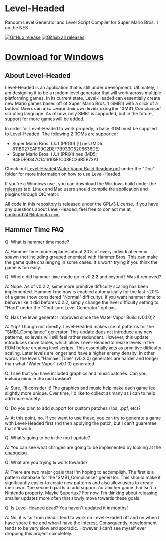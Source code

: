 Level-Headed
============

Random Level Generator and Level Script Compiler for Super Mario Bros. 1 on the NES

[![GitHub release](https://img.shields.io/github/release/Coolcord/Level-Headed.svg)](https://GitHub.com/Coolcord/Level-Headed/releases)
[![Github all releases](https://img.shields.io/github/downloads/Coolcord/Level-Headed/total.svg)](https://GitHub.com/Coolcord/Level-Headed/releases)

# [Download for Windows](https://github.com/Coolcord/Level-Headed/releases/download/v0.2.4/Level-Headed.v0.2.4.zip)

## About Level-Headed

 Level-Headed is an application that is still under development. Ultimately, I am
 designing it to be a random level generator that will work across multiple platforming
 games. In its current state, Level-Headed can essentially create new Mario games based
 off of Super Mario Bros. 1 (SMB1) with a click of a button! Users can also create their
 own levels using the "SMB1_Compliance" scripting language. As of now, only SMB1 is
 supported, but in the future, support for more games will be added.
 
 In order for Level-Headed to work properly, a base ROM must be supplied to Level-Headed.
 The following 2 ROMs are supported:
 * Super Mario Bros. (JU) (PRG0) [!].nes (MD5: 811B027EAF99C2DEF7B933C5208636DE)
 * Super Mario Bros. (JU) (PRG1).nes (MD5: 94EDE9347C1416105F1C08EC26B5B73A)
 
 Check out [Level-Headed Water Vapor Build Readme.pdf](https://github.com/Coolcord/Level-Headed/blob/master/Doc/Level-Headed%20Water%20Vapor%20Build%20Readme.pdf) under the "Doc" folder for more
 information on how to use Level-Headed.
 
 If you're a Windows user, you can download the Windows build under the [releases](https://github.com/Coolcord/Level-Headed/releases) tab. Linux and Mac users should compile the application and plugins through QtCreator.
 
 All code in this repository is released under the GPLv3 License. If you have any questions about Level-Headed, feel free to contact me at coolcord24@tutanota.com

 ## Hammer Time FAQ
 
 Q: What is hammer time mode?
 
 A: Hammer time mode replaces about 20% of every individual enemy spawn (not including grouped enemies)
 with Hammer Bros. This can make the game quite challenging in some cases. It's worth trying if you
 think the game is too easy.
 
 Q: Where did hammer time mode go in v0.2.2 and beyond? Was it removed?
 
 A: Nope. As of v0.2.2, some more primitive difficulty scaling has been implemented. Hammer time now is enabled
 automatically for the last ~20% of a game (now considered "Normal" difficulty). If you want hammer time to behave
 like it did before v0.2.2, simply change the level difficulty setting to "Hard" under the "Configure Level Generator"
 options.
 
 Q: Has the level generator improved since the Water Vapor Build (v0.1.0)?
 
 A: Yup! Though not directly. Level-Headed makes use of patterns for the "SMB1_Compliance"
 generator. This update does not introduce any new patterns, so levels will still feel rather
 redundant. However, this update introduces move tables, which allow Level-Headed to resize
 levels in the ROM before creating level scripts. This essentially acts as primitive difficulty scaling.
 Later levels are longer and have a higher enemy density. In other words, the levels "Hammer Time"
 (v0.2.0) generates are harder and longer than what "Water Vapor" (v0.1.0) generated.
 
 Q: I see that you have included graphics and music patches. Can you include mine in the next update?
 
 A: Sure, I'll consider it! The graphics and music help make each game feel slightly more unique. Over time,
 I'd like to collect as many as I can to help add more variety.
 
 Q: Do you plan to add support for custom patches (.ips, .ppf, etc)?
 
 A: At this point, no. If you want to use these, you can try to generate a game with Level-Headed first
 and then applying the patch, but I can't guarentee that it'll work.
 
 Q: What's going to be in the next update?
 
 A: You can see what changes are going to be implemented by looking at the [changelog](https://github.com/Coolcord/Level-Headed/blob/master/Changelog.txt).
 
 Q: What are you trying to work towards?
 
 A: There are two major goals that I'm hoping to accomplish. The first is a pattern database for the 
 "SMB1_Compliance" generator. This should make it significantly easier to create new patterns and also
 allow users to create their own. The second goal is to add support for another game that isn't a
 Nintendo property. Maybe Supertux? For now, I'm thinking about releasing smaller updates more
 often that slowly move towards these goals.
 
 Q: Is Level-Headed dead? You haven't updated it in months!
 
 A: No, it is far from dead. I tend to work on Level-Headed off and on when I have spare time and when
 I have the interest. Consequently, development tends to be very slow and sporadic. However, I can't see
 myself ever dropping this project completely.
 
